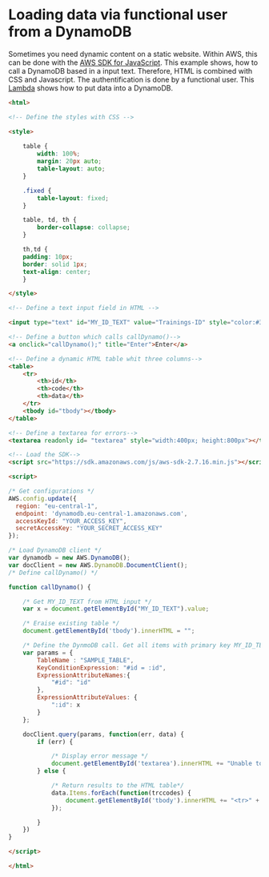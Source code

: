 # Loading data via functional user from a DynamoDB

Sometimes you need dynamic content on a static website. Within AWS, this can be done with the [AWS SDK for JavaScript](https://aws.amazon.com/de/sdk-for-browser/). This example shows, how to call a DynamoDB based in a input text. Therefore, HTML is combined with CSS and Javascript. The authentification is done by a functional user. This [Lambda](https://github.com/Zirkonium88/AWS/blob/master/Lambda/LoadData/handler.py) shows how to put data into a DynamoDB.

````html
<html>

<!-- Define the styles with CSS -->

<style>
    
    table {
        width: 100%;
        margin: 20px auto;
        table-layout: auto;
    }

    .fixed {
        table-layout: fixed;
    }

    table, td, th {
        border-collapse: collapse;
    }

    th,td {
    padding: 10px;
    border: solid 1px;
    text-align: center;
    }

</style>

<!-- Define a text input field in HTML -->

<input type="text" id="MY_ID_TEXT" value="Trainings-ID" style="color:#3C3E47;">

<!-- Define a button which calls callDynamo()-->
<a onclick="callDynamo();" title="Enter">Enter</a>

<!-- Define a dynamic HTML table whit three columns-->
<table>
    <tr>
        <th>id</th>
        <th>code</th>
        <th>data</th>
    </tr>
    <tbody id="tbody"></tbody>
</table>

<!-- Define a textarea for errors-->
<textarea readonly id= "textarea" style="width:400px; height:800px"></textarea>

<!-- Load the SDK-->
<script src="https://sdk.amazonaws.com/js/aws-sdk-2.7.16.min.js"></script>

<script>

/* Get configurations */
AWS.config.update({
  region: "eu-central-1",
  endpoint: 'dynamodb.eu-central-1.amazonaws.com',
  accessKeyId: "YOUR_ACCESS_KEY",
  secretAccessKey: "YOUR_SECRET_ACCESS_KEY"
});

/* Load DynamoDB client */
var dynamodb = new AWS.DynamoDB();
var docClient = new AWS.DynamoDB.DocumentClient();
/* Define callDynamo() */

function callDynamo() {

    /* Get MY_ID_TEXT from HTML input */
    var x = document.getElementById("MY_ID_TEXT").value;

    /* Eraise existing table */
    document.getElementById('tbody').innerHTML = "";

    /* Define the DynmoDB call. Get all items with primary key MY_ID_TEXT */
    var params = {
        TableName : "SAMPLE_TABLE",
        KeyConditionExpression: "#id = :id",
        ExpressionAttributeNames:{
            "#id": "id"
        },
        ExpressionAttributeValues: {
            ":id": x
        }
    };

    docClient.query(params, function(err, data) {
        if (err) {

            /* Display error message */
            document.getElementById('textarea').innerHTML += "Unable to query. Error: " + "\n" + JSON.stringify(err, undefined, 2);
        } else {

            /* Return results to the HTML table*/
            data.Items.forEach(function(trccodes) {
                document.getElementById('tbody').innerHTML += "<tr>" + "<td>" + trccodes.training + "</td>" + "<td>" + trccodes.id + "</td>" + "<td>" + trccodes.code  + "</td>" + "</tr>";
            });

        }
    })
}

</script>

</html>

````